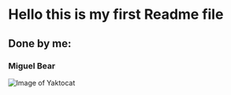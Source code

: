 #    Hello this is my first Readme file
##    Done by me:
###    Miguel Bear
![Image of Yaktocat](https://octodex.github.com/images/yaktocat.png)
